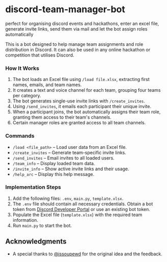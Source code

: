 # discord-team-manager-bot
perfect for organising discord events and hackathons, enter an excel file, generate invite links, send them via mail and let the bot assign roles automatically


This is a bot designed to help manage team assignments and role distribution in Discord. It can also be used in any online hackathon or competition that utilises Discord.  

### How It Works  
1. The bot loads an Excel file using `/load file.xlsx`, extracting first names, emails, and team names.  
2. It creates a text and voice channel for each team, grouping four teams per category.  
3. The bot generates single-use invite links with `/create_invites`.  
4. Using `/send_invites`, it emails each participant their unique invite.  
5. When a participant joins, the bot automatically assigns their team role, granting them access to their team's channels.  
6. Certain manager roles are granted access to all team channels.  

### Commands  
- `/load <file_path>` – Load user data from an Excel file.  
- `/create_invites` – Generate team-specific invite links.  
- `/send_invites` – Email invites to all loaded users.  
- `/team_info` – Display loaded team data.  
- `/invite_info` – Show active invite links and their usage.  
- `/help_arc` – Display this help message.  

### Implementation Steps  
1. Add the following files: `.env`, `main.py`, `template.xlsx`.  
2. The `.env` file should contain all necessary credentials. Obtain a bot token from [Discord Developer Portal](https://discord.com/developers/applications) or use an existing bot token.  
3. Populate the Excel file (`template.xlsx`) with the required team information.  
4. Run `main.py` to start the bot.  

## Acknowledgments
- A special thanks to [@issoupewd](https://github.com/issoupewd) for the original idea and the feedback.
